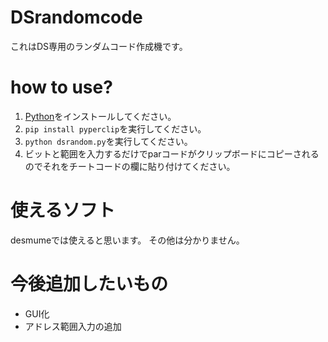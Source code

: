 # DSrandomcode

これはDS専用のランダムコード作成機です。

# how to use?
1. [Python](https://www.python.org/)をインストールしてください。
1. `pip install pyperclip`を実行してください。
1. `python dsrandom.py`を実行してください。
1. ビットと範囲を入力するだけでparコードがクリップボードにコピーされるのでそれをチートコードの欄に貼り付けてください。
# 使えるソフト

desmumeでは使えると思います。
その他は分かりません。

# 今後追加したいもの
- GUI化
- アドレス範囲入力の追加

